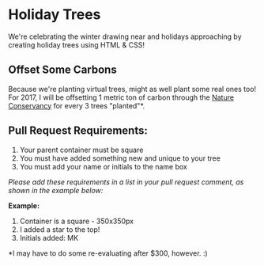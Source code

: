 # Holiday Trees
We're celebrating the winter drawing near and holidays approaching by creating holiday trees using HTML & CSS!

## Offset Some Carbons
Because we're planting virtual trees, might as well plant some real ones too! For 2017, I will be offsetting 1 metric ton of carbon through the [Nature Conservancy](http://www.nature.org/ourinitiatives/urgentissues/global-warming-climate-change/help/carbon-offset-program-frequently-asked-questions.xml#1) for every 3 trees "planted"\*. 

## Pull Request Requirements:
1. Your parent container must be square
2. You must have added something new and unique to your tree
3. You must add your name or initials to the name box

_Please add these requirements in a list in your pull request comment, as shown in the example below:_

**Example:**

1. Container is a square - 350x350px
2. I added a star to the top!
3. Initials added: MK

\*I may have to do some re-evaluating after $300, however. :)